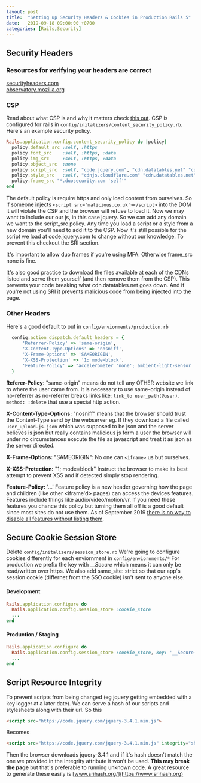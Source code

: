 ```yaml
---
layout: post
title:  "Setting up Security Headers & Cookies in Production Rails 5"
date:   2019-09-18 09:00:00 +0700
categories: [Rails,Security]
---
```

## Security Headers
### Resources for verifying your headers are correct
[securityheaders.com](https://securityheaders.com/)<br/>
[observatory.mozilla.org](https://observatory.mozilla.org//)<br/>

### CSP
Read about what CSP is and why it matters check [this out](https://developer.mozilla.org/en-US/docs/Web/HTTP/CSP).
CSP is configured for rails in ```config/initalizers/content_security_policy.rb```. Here's an example security policy.

```ruby
Rails.application.config.content_security_policy do |policy|
  policy.default_src :self, :https
  policy.font_src    :self, :https, :data
  policy.img_src     :self, :https, :data
  policy.object_src  :none
  policy.script_src  :self, "code.jquery.com", "cdn.datatables.net" "cdnjs.cloudflare.com"
  policy.style_src   :self, "cdnjs.cloudflare.com" "cdn.datatables.net" "use.fontawesome.com"
  policy.frame_src "*.duosecurity.com 'self'"
end
```
The default policy is require https and only load content from ourselves. So if someone injects ```<script src='malicious.co.uk'></script>``` into the DOM it will violate the CSP and the browser will refuse to load it. Now we may want to include our our js, in this case jquery. So we can add any domain we want to the script_src policy. Any time you load a script or a style from a new domain you'll need to add it to the CSP. Now it's still possible for the script we load at code.jquery.com to change without our knowledge. To prevent this checkout the SRI section.

It's important to allow duo frames if you're using MFA. Otherwise frame_src none is fine.

It's also good practice to download the files available at each of the CDNs listed and serve them yourself (and then remove them from the CSP). This prevents your code breaking what cdn.datatables.net goes down. And if you're not using SRI it prevents malicious code from being injected into the page.

### Other Headers
Here's a good default to put in ```config/enviorments/production.rb```
```ruby
  config.action_dispatch.default_headers = {
      'Referrer-Policy' => 'same-origin',
      'X-Content-Type-Options' => 'nosniff',
      'X-Frame-Options' => 'SAMEORIGIN',
      'X-XSS-Protection' => '1; mode=block',
      'Feature-Policy' => "accelerometer 'none'; ambient-light-sensor 'none'; autoplay 'none'; camera 'none'; encrypted-media 'none'; fullscreen 'self'; geolocation 'none'; gyroscope 'none'; magnetometer 'none'; microphone 'none'; midi 'none'; payment 'none'; picture-in-picture 'none'; speaker 'self'; sync-xhr 'none'; usb 'none'; vr 'none'"
  }
```
**Referer-Policy**: "same-origin" means do not tell any OTHER website we link to where the user came from. It is necessary to use same-origin instead of no-referrer as no-referrer breaks links like: ```link_to user_path(@user), method: :delete``` that use a special http action. 

**X-Content-Type-Options:** "nosniff" means that the browser should trust the Content-Type send by the webserver eg. If they download a file called ```user_upload.js.json``` which was supposed to be json and the server believes is json but really contains malicious js form a user the browser will under no circumstances execute the file as javascript and treat it as json as the server directed.

**X-Frame-Options:** "SAMEORIGIN": No one can ```<iframe>``` us but ourselves.

**X-XSS-Protection:** "1; mode=block" Instruct the browser to make its best attempt to prevent XSS and if detected simply stop rendering. 

**Feature-Policy:** '...' Feature policy is a new header governing how the page and children (like other <iframe'd> pages) can access the devices features. Features include things like audio/video/motion/vr. If you need these features you chance this policy but turning them all off is a good default since most sites do not use them. As of September 2019 [there is no way to disable all features without listing them](https://github.com/w3c/webappsec-feature-policy/issues/189).




## Secure Cookie Session Store
Delete ```config/initalizers/session_store.rb``` 
We're going to configure cookies differently for each enviornment in ```config/enviornments/*``` 
For production we prefix the key with *\__Secure* which means it can only be read/written over https.
We also add same_site: strict so that our app's session cookie (differnet from the SSO cookie) isn't sent to anyone else. 
#### Development 
```ruby
Rails.application.configure do
  Rails.application.config.session_store :cookie_store
  ...
end
```
#### Production / Staging
```ruby
Rails.application.configure do
  Rails.application.config.session_store :cookie_store, key: '__Secure-session', same_site: :strict
  ...
end
```

## Script Resource Integrity
To prevent scripts from being changed (eg jquery getting embedded with a key logger at a later date). We can serve a hash of our scripts and stylesheets along with their url. 
So this 
```html
<script src="https://code.jquery.com/jquery-3.4.1.min.js">
```
Becomes
```html
<script src="https://code.jquery.com/jquery-3.4.1.min.js" integrity="sha384-vk5WoKIaW/vJyUAd9n/wmopsmNhiy+L2Z+SBxGYnUkunIxVxAv/UtMOhba/xskxh" crossorigin="anonymous"></script>
```
Then the browser downloads jquery-3.4.1 and if it's hash doesn't match the one we provided in the integrity attribute it won't be used. **This may break the page** but that's preferable to running unknown code. A great resource to generate these easily is [www.srihash.org/](https://www.srihash.org)